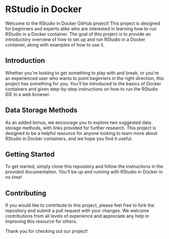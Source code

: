# RStudio in Docker

Welcome to the RStudio in Docker GitHub project! This project is designed for beginners and experts alike who are interested in learning how to run RStudio in a Docker container. The goal of this project is to provide an introductory overview of how to set up and run RStudio in a Docker container, along with examples of how to use it. 

## Introduction
Whether you're looking to get something to play with and break, or you're an experienced user who wants to point beginners in the right direction, this project has something for you. You'll be introduced to the basics of Docker containers and given step-by-step instructions on how to run the RStudio IDE in a web browser. 

## Data Storage Methods
As an added bonus, we encourage you to explore two suggested data storage methods, with links provided for further research. This project is designed to be a helpful resource for anyone looking to learn more about RStudio in Docker containers, and we hope you find it useful. 

## Getting Started
To get started, simply clone this repository and follow the instructions in the provided documentation. You'll be up and running with RStudio in Docker in no time! 

## Contributing
If you would like to contribute to this project, please feel free to fork the repository and submit a pull request with your changes. We welcome contributions from all levels of experience and appreciate any help in improving this resource for others. 

Thank you for checking out our project!

